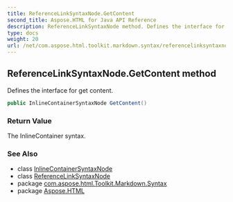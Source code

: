 ```yaml
---
title: ReferenceLinkSyntaxNode.GetContent
second_title: Aspose.HTML for Java API Reference
description: ReferenceLinkSyntaxNode method. Defines the interface for get content
type: docs
weight: 20
url: /net/com.aspose.html.toolkit.markdown.syntax/referencelinksyntaxnode/getcontent/
---
```

## ReferenceLinkSyntaxNode.GetContent method

Defines the interface for get content.

```java
public InlineContainerSyntaxNode GetContent()
```

### Return Value

The InlineContainer syntax.

### See Also

* class [InlineContainerSyntaxNode](../../inlinecontainersyntaxnode/)
* class [ReferenceLinkSyntaxNode](../)
* package [com.aspose.html.Toolkit.Markdown.Syntax](../../referencelinksyntaxnode/)
* package [Aspose.HTML](../../../)
